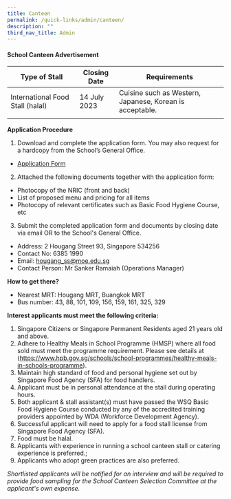 ```yaml
---
title: Canteen
permalink: /quick-links/admin/canteen/
description: ""
third_nav_title: Admin
---
```

#### School Canteen Advertisement

| Type of Stall | Closing Date | Requirements |
| -------- | -------- | -------- |
| International Food Stall (halal)  | 14 July 2023     | Cuisine such as Western, Japanese, Korean is acceptable.    |
|| 

**Application Procedure**

1. Download and complete the application form. You may also request for a hardcopy from the School’s General Office.
* [Application Form](/files/Admin/application%20for%20canteen%20stall%20-%20halal%20international%20food.pdf)  

2. Attached the following documents together with the application form:
* Photocopy of the NRIC (front and back)
* List of proposed menu and pricing for all items
* Photocopy of relevant certificates such as Basic Food Hygiene Course, etc

3. Submit the completed application form and documents by closing date via email OR to the School's General Office.

* Address: 2 Hougang Street 93, Singapore 534256
* Contact No: 6385 1990
* Email: hougang_ss@moe.edu.sg
* Contact Person: Mr Sanker Ramaiah (Operations Manager)  

**How to get there?**
* Nearest MRT: Hougang MRT, Buangkok MRT
* Bus number: 43, 88, 101, 109, 156, 159, 161, 325, 329

**Interest applicants must meet the following criteria:**
 
1.	Singapore Citizens or Singapore Permanent Residents aged 21 years old and above.
2.	Adhere to Healthy Meals in School Programme (HMSP) where all food sold must meet the programme requirement. Please see details at (https://www.hpb.gov.sg/schools/school-programmes/healthy-meals-in-schools-programme).
3.	Maintain high standard of food and personal hygiene set out by Singapore Food Agency (SFA) for food handlers.
4.	Applicant must be in personal attendance at the stall during operating hours.
5.	Both applicant & stall assistant(s) must have passed the WSQ Basic Food Hygiene Course conducted by any of the accredited training providers appointed by WDA (Workforce Development Agency).
6.	Successful applicant will need to apply for a food stall license from Singapore Food Agency (SFA).
7.	Food must be halal.
8.	Applicants with experience in running a school canteen stall or catering experience is preferred.;
9.	Applicants who adopt green practices are also preferred.



*Shortlisted applicants will be notified for an interview and will be required to provide food sampling for the School Canteen Selection Committee at the applicant's own expense.*
